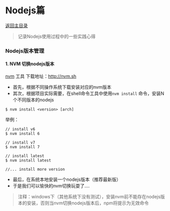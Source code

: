 # Nodejs篇

[返回主目录](README.md)

> 
>
> 记录Nodejs使用过程中的一些实践心得

### Nodejs版本管理



#### 1. NVM 切换nodejs版本

[nvm](http://nvm.sh) 工具  下载地址：http://nvm.sh



- 首先，根据不同操作系统下载安装对应的nvm版本
- 其次，根据项目实际需要，在shell命令工具中使用`nvm install`  命令，安装N个不同版本的nodejs

```
$ nvm install <version> [arch]
```

举例：

```
// install v6
$ nvm install 6

// install v7
$ nvm install 7

// install latest
$ nvm install latest

//... install more version
```

- 最后，在系统本地安装一个nodejs版本（推荐最新版）
-  于是我们可以愉快的nvm切换玩耍了....

> 注释：windows下（其他系统下没有测试），安装nvm前不能存在nodejs版本的安装，否则当nvm切换nodejs版本后，npm将提示为无效命令

